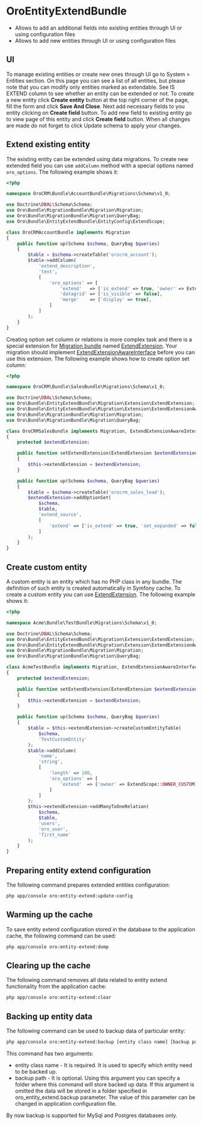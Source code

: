 OroEntityExtendBundle
=====================

- Allows to add an additional fields into existing entities through UI or using configuration files
- Allows to add new entities through UI or using configuration files

UI
--
To manage existing entities or create new ones through UI go to System > Entities section. On this page you can see a list of all entities, but please note that you can modify only entities marked as extendable. See IS EXTEND column to see whether an entity can be extended or not. To create a new entity click **Create entity** button at the top right corner of the page, fill the form and click **Save And Close**. Next add necessary fields to you entity clicking on **Create field** button. To add new field to existing entity go to view page of this entity and click **Create field** button. When all changes are made do not forget to click Update schema to apply your changes.

Extend existing entity
----------------------
The existing entity can be extended using data migrations. To create new extended field you can use `addColumn` method with a special options named `oro_options`. The following example shows it:
``` php
<?php

namespace OroCRM\Bundle\AccountBundle\Migrations\Schema\v1_0;

use Doctrine\DBAL\Schema\Schema;
use Oro\Bundle\MigrationBundle\Migration\Migration;
use Oro\Bundle\MigrationBundle\Migration\QueryBag;
use Oro\Bundle\EntityExtendBundle\EntityConfig\ExtendScope;

class OroCRMAccountBundle implements Migration
{
    public function up(Schema $schema, QueryBag $queries)
    {
        $table = $schema->createTable('orocrm_account');
        $table->addColumn(
            'extend_description',
            'text',
            [
                'oro_options' => [
                    'extend'   => ['is_extend' => true, 'owner' => ExtendScope::OWNER_CUSTOM],
                    'datagrid' => ['is_visible' => false],
                    'merge'    => ['display' => true],
                ]
            ]
        );
    }
}
```
Creating option set column or relations is more complex task and there is a special extension for [Migration bundle](../MigrationBundle/README.md#extensions-for-database-structure-migrations) named [ExtendExtension](Migration/Extension/ExtendExtension.php). Your migration should implement [ExtendExtensionAwareInterface](Migration/Extension/ExtendExtensionAwareInterface.php) before you can use this extension. The following example shows how to create option set column:
``` php
<?php

namespace OroCRM\Bundle\SalesBundle\Migrations\Schema\v1_0;

use Doctrine\DBAL\Schema\Schema;
use Oro\Bundle\EntityExtendBundle\Migration\Extension\ExtendExtension;
use Oro\Bundle\EntityExtendBundle\Migration\Extension\ExtendExtensionAwareInterface;
use Oro\Bundle\MigrationBundle\Migration\Migration;
use Oro\Bundle\MigrationBundle\Migration\QueryBag;

class OroCRMSalesBundle implements Migration, ExtendExtensionAwareInterface
{
    protected $extendExtension;

    public function setExtendExtension(ExtendExtension $extendExtension)
    {
        $this->extendExtension = $extendExtension;
    }

    public function up(Schema $schema, QueryBag $queries)
    {
        $table = $schema->createTable('orocrm_sales_lead');
        $extendExtension->addOptionSet(
            $schema,
            $table,
            'extend_source',
            [
                'extend' => ['is_extend' => true, 'set_expanded' => false]
            ]
        );
    }
}
```
Create custom entity
--------------------
A custom entity is an entity which has no PHP class in any bundle. The definition of such entity is created automatically in Symfony cache. To create a custom entity you can use [ExtendExtension](Migration/Extension/ExtendExtension.php). The following example shows it:
``` php
<?php

namespace Acme\Bundle\TestBundle\Migrations\Schema\v1_0;

use Doctrine\DBAL\Schema\Schema;
use Oro\Bundle\EntityExtendBundle\Migration\Extension\ExtendExtension;
use Oro\Bundle\EntityExtendBundle\Migration\Extension\ExtendExtensionAwareInterface;
use Oro\Bundle\MigrationBundle\Migration\Migration;
use Oro\Bundle\MigrationBundle\Migration\QueryBag;

class AcmeTestBundle implements Migration, ExtendExtensionAwareInterface
{
    protected $extendExtension;

    public function setExtendExtension(ExtendExtension $extendExtension)
    {
        $this->extendExtension = $extendExtension;
    }

    public function up(Schema $schema, QueryBag $queries)
    {
        $table = $this->extendExtension->createCustomEntityTable(
            $schema,
            'TestCustomEntity'
        );
        $table->addColumn(
            'name',
            'string',
            [
                'length' => 100,
                'oro_options' => [
                    'extend'  => ['owner' => ExtendScope::OWNER_CUSTOM],
                ]
            ]
        );
        $this->extendExtension->addManyToOneRelation(
            $schema,
            $table,
            'users',
            'oro_user',
            'first_name'
        );
    }
}
```

Preparing entity extend configuration
-------------------------------------
The following command prepares extended entities configuration:
```bash
php app/console oro:entity-extend:update-config
```

Warming up the cache
--------------------
To save entity extend configuration stored in the database to the application cache, the following command can be used:
```bash
php app/console oro:entity-extend:dump
```

Clearing up the cache
---------------------
The following command removes all data related to entity extend functionality from the application cache:
```bash
php app/console oro:entity-extend:clear
```

Backing up entity data
----------------------
The following command can be used to backup data of particular entity:
```bash
php app/console oro:entity-extend:backup [entity class name] [backup path]
```
This command has two arguments:
 - entity class name - It is required. It is used to specify which entity need to be backed up.
 - backup path - It is optional. Using this argument you can specify a folder where this command will store backed up data. If this argument is omitted the data will be stored in a folder specified in oro_entity_extend.backup parameter. The value of this parameter can be changed in application configuration file.

By now backup is supported for MySql and Postgres databases only.
